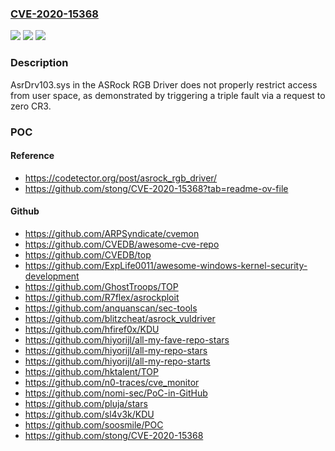 ### [CVE-2020-15368](https://cve.mitre.org/cgi-bin/cvename.cgi?name=CVE-2020-15368)
![](https://img.shields.io/static/v1?label=Product&message=n%2Fa&color=blue)
![](https://img.shields.io/static/v1?label=Version&message=n%2Fa&color=blue)
![](https://img.shields.io/static/v1?label=Vulnerability&message=n%2Fa&color=brighgreen)

### Description

AsrDrv103.sys in the ASRock RGB Driver does not properly restrict access from user space, as demonstrated by triggering a triple fault via a request to zero CR3.

### POC

#### Reference
- https://codetector.org/post/asrock_rgb_driver/
- https://github.com/stong/CVE-2020-15368?tab=readme-ov-file

#### Github
- https://github.com/ARPSyndicate/cvemon
- https://github.com/CVEDB/awesome-cve-repo
- https://github.com/CVEDB/top
- https://github.com/ExpLife0011/awesome-windows-kernel-security-development
- https://github.com/GhostTroops/TOP
- https://github.com/R7flex/asrockploit
- https://github.com/anquanscan/sec-tools
- https://github.com/blitzcheat/asrock_vuldriver
- https://github.com/hfiref0x/KDU
- https://github.com/hiyorijl/all-my-fave-repo-stars
- https://github.com/hiyorijl/all-my-repo-stars
- https://github.com/hiyorijl/all-my-repo-starts
- https://github.com/hktalent/TOP
- https://github.com/n0-traces/cve_monitor
- https://github.com/nomi-sec/PoC-in-GitHub
- https://github.com/pluja/stars
- https://github.com/sl4v3k/KDU
- https://github.com/soosmile/POC
- https://github.com/stong/CVE-2020-15368

